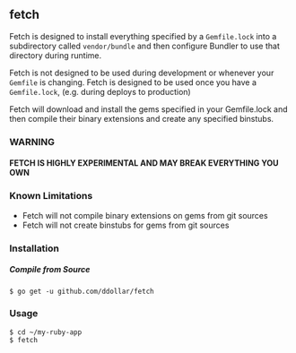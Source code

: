 ## fetch

Fetch is designed to install everything specified by a `Gemfile.lock` into a subdirectory called `vendor/bundle` and then configure Bundler to use that directory during runtime.

Fetch is not designed to be used during development or whenever your `Gemfile` is changing. Fetch is designed to be used once you have a `Gemfile.lock`, (e.g. during deploys to production)

Fetch will download and install the gems specified in your Gemfile.lock and then compile their binary extensions and create any specified binstubs.

### WARNING

#### FETCH IS HIGHLY EXPERIMENTAL AND MAY BREAK EVERYTHING YOU OWN

### Known Limitations

* Fetch will not compile binary extensions on gems from git sources
* Fetch will not create binstubs for gems from git sources

### Installation

##### Compile from Source

    $ go get -u github.com/ddollar/fetch

### Usage

    $ cd ~/my-ruby-app
    $ fetch
